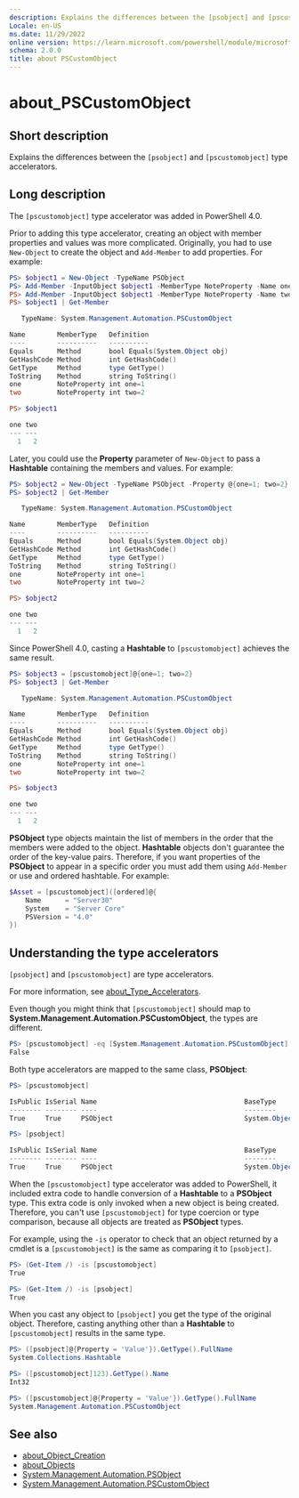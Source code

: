 ```yaml
---
description: Explains the differences between the [psobject] and [pscustomobject] type accelerators.
Locale: en-US
ms.date: 11/29/2022
online version: https://learn.microsoft.com/powershell/module/microsoft.powershell.core/about/about_pscustomobject?view=powershell-7.0&WT.mc_id=ps-gethelp
schema: 2.0.0
title: about PSCustomObject
---
```

# about_PSCustomObject

## Short description
Explains the differences between the `[psobject]` and `[pscustomobject]` type
accelerators.

## Long description

The `[pscustomobject]` type accelerator was added in PowerShell 4.0.

Prior to adding this type accelerator, creating an object with member
properties and values was more complicated. Originally, you had to use
`New-Object` to create the object and `Add-Member` to add properties. For
example:

```powershell
PS> $object1 = New-Object -TypeName PSObject
PS> Add-Member -InputObject $object1 -MemberType NoteProperty -Name one -Value 1
PS> Add-Member -InputObject $object1 -MemberType NoteProperty -Name two -Value 2
PS> $object1 | Get-Member

   TypeName: System.Management.Automation.PSCustomObject

Name        MemberType   Definition
----        ----------   ----------
Equals      Method       bool Equals(System.Object obj)
GetHashCode Method       int GetHashCode()
GetType     Method       type GetType()
ToString    Method       string ToString()
one         NoteProperty int one=1
two         NoteProperty int two=2

PS> $object1

one two
--- ---
  1   2
```

Later, you could use the **Property** parameter of `New-Object` to pass a
**Hashtable** containing the members and values. For example:

```powershell
PS> $object2 = New-Object -TypeName PSObject -Property @{one=1; two=2}
PS> $object2 | Get-Member

   TypeName: System.Management.Automation.PSCustomObject

Name        MemberType   Definition
----        ----------   ----------
Equals      Method       bool Equals(System.Object obj)
GetHashCode Method       int GetHashCode()
GetType     Method       type GetType()
ToString    Method       string ToString()
one         NoteProperty int one=1
two         NoteProperty int two=2

PS> $object2

one two
--- ---
  1   2
```

Since PowerShell 4.0, casting a **Hashtable** to `[pscustomobject]` achieves
the same result.

```powershell
PS> $object3 = [pscustomobject]@{one=1; two=2}
PS> $object3 | Get-Member

   TypeName: System.Management.Automation.PSCustomObject

Name        MemberType   Definition
----        ----------   ----------
Equals      Method       bool Equals(System.Object obj)
GetHashCode Method       int GetHashCode()
GetType     Method       type GetType()
ToString    Method       string ToString()
one         NoteProperty int one=1
two         NoteProperty int two=2

PS> $object3

one two
--- ---
  1   2
```

**PSObject** type objects maintain the list of members in the order that the
members were added to the object. **Hashtable** objects don't guarantee the
order of the key-value pairs. Therefore, if you want properties of the
**PSObject** to appear in a specific order you must add them using `Add-Member`
or use and ordered hashtable. For example:

```powershell
$Asset = [pscustomobject]([ordered]@{
    Name      = "Server30"
    System    = "Server Core"
    PSVersion = "4.0"
})
```

## Understanding the type accelerators

`[psobject]` and `[pscustomobject]` are type accelerators.

For more information, see [about_Type_Accelerators](about_type_accelerators.md).

Even though you might think that `[pscustomobject]` should map to
**System.Management.Automation.PSCustomObject**, the types are different.

```powershell
PS> [pscustomobject] -eq [System.Management.Automation.PSCustomObject]
False
```

Both type accelerators are mapped to the same class, **PSObject**:

```powershell
PS> [pscustomobject]

IsPublic IsSerial Name                                     BaseType
-------- -------- ----                                     --------
True     True     PSObject                                 System.Object

PS> [psobject]

IsPublic IsSerial Name                                     BaseType
-------- -------- ----                                     --------
True     True     PSObject                                 System.Object
```

When the `[pscustomobject]` type accelerator was added to PowerShell, it
included extra code to handle conversion of a **Hashtable** to a **PSObject**
type. This extra code is only invoked when a new object is being created.
Therefore, you can't use `[pscustomobject]` for type coercion or type
comparison, because all objects are treated as **PSObject** types.

For example, using the `-is` operator to check that an object returned by a
cmdlet is a `[pscustomobject]` is the same as comparing it to `[psobject]`.

```powershell
PS> (Get-Item /) -is [pscustomobject]
True

PS> (Get-Item /) -is [psobject]
True
```

When you cast any object to `[psobject]` you get the type of the original
object. Therefore, casting anything other than a **Hashtable** to
`[pscustomobject]` results in the same type.

```powershell
PS> ([psobject]@{Property = 'Value'}).GetType().FullName
System.Collections.Hashtable

PS> ([pscustomobject]123).GetType().Name
Int32

PS> ([pscustomobject]@{Property = 'Value'}).GetType().FullName
System.Management.Automation.PSCustomObject
```

## See also

- [about_Object_Creation](about_Object_Creation.md)
- [about_Objects](about_Objects.md)
- [System.Management.Automation.PSObject](xref:System.Management.Automation.PSObject)
- [System.Management.Automation.PSCustomObject](xref:System.Management.Automation.PSCustomObject)
